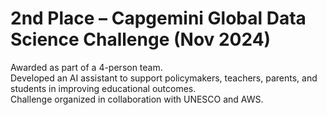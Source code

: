 # 2nd Place – Capgemini Global Data Science Challenge (Nov 2024)
Awarded as part of a 4-person team.  
Developed an AI assistant to support policymakers, teachers, parents, and students in improving educational outcomes.  
Challenge organized in collaboration with UNESCO and AWS.
